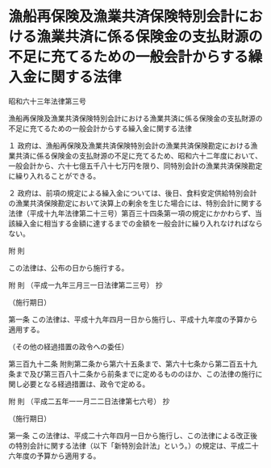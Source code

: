 # 漁船再保険及漁業共済保険特別会計における漁業共済に係る保険金の支払財源の不足に充てるための一般会計からする繰入金に関する法律

昭和六十三年法律第三号

漁船再保険及漁業共済保険特別会計における漁業共済に係る保険金の支払財源の不足に充てるための一般会計からする繰入金に関する法律

１ 政府は、漁船再保険及漁業共済保険特別会計の漁業共済保険勘定における漁業共済に係る保険金の支払財源の不足に充てるため、昭和六十二年度において、一般会計から、六十七億五千八十七万円を限り、同特別会計の漁業共済保険勘定に繰り入れることができる。

２ 政府は、前項の規定による繰入金については、後日、食料安定供給特別会計の漁業共済保険勘定において決算上の剰余を生じた場合には、特別会計に関する法律（平成十九年法律第二十三号）第百三十四条第一項の規定にかかわらず、当該繰入金に相当する金額に達するまでの金額を一般会計に繰り入れなければならない。

附 則

この法律は、公布の日から施行する。

附 則 （平成一九年三月三一日法律第二三号） 抄

（施行期日）

第一条 この法律は、平成十九年四月一日から施行し、平成十九年度の予算から適用する。

（その他の経過措置の政令への委任）

第三百九十二条 附則第二条から第六十五条まで、第六十七条から第二百五十九条まで及び第三百八十二条から前条までに定めるもののほか、この法律の施行に関し必要となる経過措置は、政令で定める。

附 則 （平成二五年一一月二二日法律第七六号） 抄

（施行期日）

第一条 この法律は、平成二十六年四月一日から施行し、この法律による改正後の特別会計に関する法律（以下「新特別会計法」という。）の規定は、平成二十六年度の予算から適用する。
